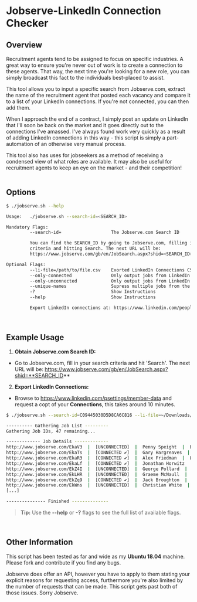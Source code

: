 # Jobserve-LinkedIn Connection Checker

## Overview

Recruitment agents tend to be assigned to focus on specific industries. A great way to ensure you're never out of work is to create a connection to these agents. That way, the next time you're looking for a new role, you can simply broadcast this fact to the individuals best-placed to assist.

This tool allows you to input a specific search from Jobserve.com, extract the name of the recruitment agent that posted each vacancy and compare it to a list of your LinkedIn connections. If you're not connected, you can then add them.

When I approach the end of a contract, I simply post an update on LinkedIn that I'll soon be back on the market and it goes directly out to the connections I've amassed. I've always found work very quickly as a result of adding LinkedIn connections in this way - this script is simply a part-automation of an otherwise very manual process.

This tool also has uses for jobseekers as a method of receiving a condensed view of what roles are available. It may also be useful for recruitment agents to keep an eye on the market - and their competition!
<br><br>

## Options

```bash
$ ./jobserve.sh --help

Usage:   ./jobserve.sh --search-id=<SEARCH_ID>

Mandatory Flags:
         --search-id=                   The Jobserve.com Search ID

         You can find the SEARCH_ID by going to Jobserve.com, filling in your job search
         criteria and hitting Search. The next URL will be:
         https://www.jobserve.com/gb/en/JobSearch.aspx?shid=<SEARCH_ID>

Optional Flags:
         --li-file=/path/to/file.csv    Exorted LinkedIn Connections CSV file path
         --only-connected               Only output jobs from LinkedIn connections
         --only-unconnected             Only output jobs from LinkedIn strangers
         --unique-names                 Supress multiple jobs from the same agent
         -?                             Show Instructions
         --help                         Show Instructions

         Export LinkedIn connections at: https://www.linkedin.com/people/export-settings
```
<br>

## Example Usage

 1. **Obtain Jobserve.com Search ID:**
   - Go to Jobserve.com, fill in your search criteria and hit 'Search'. The next URL will be: https://www.jobserve.com/gb/en/JobSearch.aspx?shid=**SEARCH_ID**
 2. **Export LinkedIn Connections:**
   - Browse to https://www.linkedin.com/psettings/member-data and request a copt of your **Connections**, this takes around 10 minutes.
 
```bash
$ ./jobserve.sh --search-id=C09445030D5D8CA6C816 --li-file=~/Downloads/Connections.csv --unique-names

---------- Gathering Job List ---------
Gathering Job IDs, 47 remaining...

------------- Job Details -------------
http://www.jobserve.com/EkaV3  |  [UNCONNECTED]  |  Penny Speight  |  Enterprise storage Consultant - Cisco UCS  |  Ifftner Solutions
http://www.jobserve.com/EkaTs  |  [CONNECTED ✔]  |  Gary Hargreaves  |  Linux Consultant/Engineer  |  X4 Group
http://www.jobserve.com/EkaR3  |  [CONNECTED ✔]  |  Alex Friedman  |  Linux Consultant  |  Computappoint
http://www.jobserve.com/EkaLf  |  [CONNECTED ✔]  |  Jonathan Horwitz  |  Linux Devops Engineer (Puppet/MySQL/PHP)  |  Harvey Nash IT Recruitment UK
http://www.jobserve.com/EkZ4I  |  [UNCONNECTED]  |  George Pollard  |  Senior UNIX/Linux Engineer  |  Nicoll Curtin Technology
http://www.jobserve.com/EkLHR  |  [UNCONNECTED]  |  Graeme McNaull  |  DevOps Build Engineer  |  Harvey Nash Plc
http://www.jobserve.com/EkZq9  |  [CONNECTED ✔]  |  Jack Broughton  |  DevOps Engineer - AWS - Linux - Wintel  |  eSynergy Solutions
http://www.jobserve.com/EkWns  |  [UNCONNECTED]  |  Christian White  |  Infrastructure DevOps Engineer - Contract - £500 - Linux  |  onezeero
[...]

--------------- Finished --------------
```
> **Tip:** Use the **--help** or **-?** flags to see the full list of available flags.
<br>

## Other Information

This script has been tested as far and wide as my **Ubuntu 18.04** machine.
Please fork and contribute if you find any bugs.

Jobserve does offer an API, however you have to apply to them stating your explicit reasons for requesting access, furthermore you're also limited by the number of requests that can be made. This script gets past both of those issues. Sorry Jobserve.
